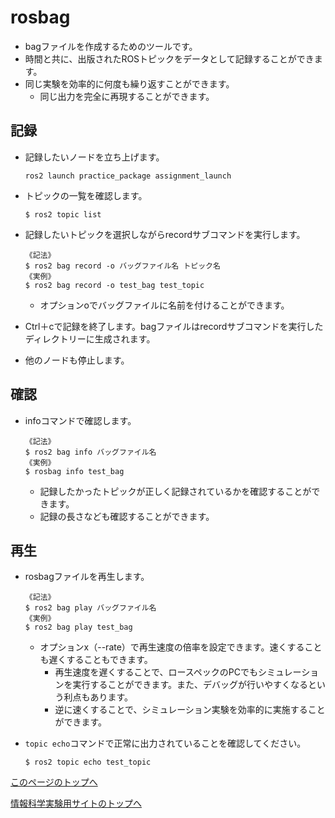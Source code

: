 # rosbag
- bagファイルを作成するためのツールです。
- 時間と共に、出版されたROSトピックをデータとして記録することができます。
- 同じ実験を効率的に何度も繰り返すことができます。
    - 同じ出力を完全に再現することができます。

## 記録
- 記録したいノードを立ち上げます。
    ```
    ros2 launch practice_package assignment_launch
    ```

- トピックの一覧を確認します。
    ```
    $ ros2 topic list
    ```

- 記録したいトピックを選択しながらrecordサブコマンドを実行します。
    ```
    《記法》
    $ ros2 bag record -o バッグファイル名 トピック名
    《実例》
    $ ros2 bag record -o test_bag test_topic
    ```
    - オプションoでバッグファイルに名前を付けることができます。

- Ctrl＋cで記録を終了します。bagファイルはrecordサブコマンドを実行したディレクトリーに生成されます。

- 他のノードも停止します。


## 確認
- infoコマンドで確認します。
    ```
    《記法》
    $ ros2 bag info バッグファイル名
    《実例》
    $ rosbag info test_bag
    ```
    - 記録したかったトピックが正しく記録されているかを確認することができます。
    - 記録の長さなども確認することができます。

## 再生
- rosbagファイルを再生します。
    ```
    《記法》
    $ ros2 bag play バッグファイル名
    《実例》
    $ ros2 bag play test_bag
    ```
    - オプションx（--rate）で再生速度の倍率を設定できます。速くすることも遅くすることもできます。
        - 再生速度を遅くすることで、ロースペックのPCでもシミュレーションを実行することができます。また、デバッグが行いやすくなるという利点もあります。
        - 逆に速くすることで、シミュレーション実験を効率的に実施することができます。

- `topic echo`コマンドで正常に出力されていることを確認してください。
    ```
    $ ros2 topic echo test_topic
    ```

[このページのトップへ](#)

[情報科学実験用サイトのトップへ](https://stl-apu.github.io/laboratory_experiments/)
